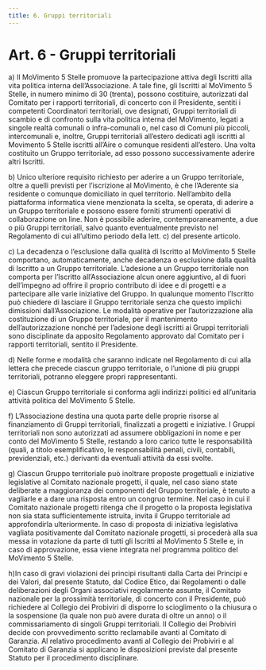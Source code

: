 ```yaml
---
title: 6. Gruppi territoriali
---
```


# Art. 6 - Gruppi territoriali

a) Il MoVimento 5 Stelle promuove la partecipazione attiva degli Iscritti alla vita politica interna dell’Associazione. A tale fine, gli Iscritti al MoVimento 5 Stelle, in numero minimo di 30 (trenta), possono costituire, autorizzati dal Comitato per i rapporti territoriali, di concerto con il Presidente, sentiti i competenti Coordinatori territoriali, ove designati, Gruppi territoriali di scambio e di confronto sulla vita politica interna del MoVimento, legati a singole realtà comunali o infra-comunali o, nel caso di Comuni più piccoli, intercomunali e, inoltre, Gruppi territoriali all’estero dedicati agli iscritti al Movimento 5 Stelle iscritti all’Aire o comunque residenti all’estero. Una volta costituito un Gruppo territoriale, ad esso possono successivamente aderire altri Iscritti.

b) Unico ulteriore requisito richiesto per aderire a un Gruppo territoriale, oltre a quelli previsti per l’iscrizione al MoVimento, è che l’Aderente sia residente o comunque domiciliato in quel territorio.
Nell’ambito della piattaforma informatica viene menzionata la scelta, se operata, di aderire a un Gruppo territoriale e possono essere forniti strumenti operativi di collaborazione on line.
Non è possibile aderire, contemporaneamente, a due o più Gruppi territoriali, salvo quanto eventualmente previsto nel Regolamento di cui all’ultimo periodo della lett. c) del presente articolo.

c) La decadenza o l’esclusione dalla qualità di Iscritto al MoVimento 5 Stelle comportano, automaticamente, anche decadenza o esclusione dalla qualità di Iscritto a un Gruppo territoriale.
L’adesione a un Gruppo territoriale non comporta per l’Iscritto all’Associazione alcun onere aggiuntivo, al di fuori dell’impegno ad offrire il proprio contributo di idee e di progetti e a partecipare alle varie iniziative del Gruppo.
In qualunque momento l’Iscritto può chiedere di lasciare il Gruppo territoriale senza che questo implichi dimissioni dall’Associazione.
Le modalità operative per l’autorizzazione alla costituzione di un Gruppo territoriale, per il mantenimento dell’autorizzazione nonché per l’adesione degli iscritti ai Gruppi territoriali sono disciplinate da apposito Regolamento approvato dal Comitato per i rapporti territoriali, sentito il Presidente.

d) Nelle forme e modalità che saranno indicate nel Regolamento di cui alla lettera che precede ciascun gruppo territoriale, o l’unione di più gruppi territoriali, potranno eleggere propri rappresentanti.

e) Ciascun Gruppo territoriale si conforma agli indirizzi politici ed all’unitaria attività politica del MoVimento 5 Stelle.

f) L’Associazione destina una quota parte delle proprie risorse al finanziamento di Gruppi territoriali, finalizzati a progetti e iniziative. I Gruppi territoriali non sono autorizzati ad assumere obbligazioni in nome e per conto del MoVimento 5 Stelle, restando a loro carico tutte le responsabilità (quali, a titolo esemplificativo, le responsabilità penali, civili, contabili, previdenziali, etc.) derivanti da eventuali attività da essi svolte.

g) Ciascun Gruppo territoriale può inoltrare proposte progettuali e iniziative legislative al Comitato nazionale progetti, il quale, nel caso siano state deliberate a maggioranza dei componenti del Gruppo territoriale, è tenuto a vagliarle e a dare una risposta entro un congruo termine.
Nel caso in cui il Comitato nazionale progetti ritenga che il progetto o la proposta legislativa non sia stata sufficientemente istruita, invita il Gruppo territoriale ad approfondirla ulteriormente. In caso di proposta di iniziativa legislativa vagliata positivamente dal Comitato nazionale progetti, si procederà alla sua messa in votazione da parte di tutti gli Iscritti al MoVimento 5 Stelle e, in caso di approvazione, essa viene integrata nel programma politico del MoVimento 5 Stelle.

h)In caso di gravi violazioni dei principi risultanti dalla Carta dei Principi e dei Valori, dal presente Statuto, dal Codice Etico, dai Regolamenti o dalle deliberazioni degli Organi associativi regolarmente assunte, il Comitato nazionale per la prossimità territoriale, di concerto con il Presidente, può richiedere al Collegio dei Probiviri di disporre lo scioglimento o la chiusura o la sospensione (la quale non può avere durata di oltre un anno) o il commissariamento di singoli Gruppi territoriali. Il Collegio dei Probiviri decide con provvedimento scritto reclamabile avanti al Comitato di Garanzia. Al relativo procedimento avanti al Collegio dei Probiviri e al Comitato di Garanzia si applicano le disposizioni previste dal presente Statuto per il procedimento disciplinare.
